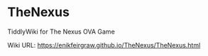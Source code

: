 # TheNexus
TiddlyWiki for The Nexus OVA Game

Wiki URL: https://enikfeirgraw.github.io/TheNexus/TheNexus.html
